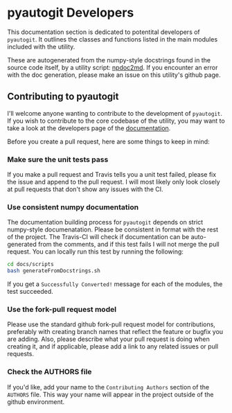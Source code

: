 # pyautogit Developers

This documentation section is dedicated to potentital developers of `pyautogit`.
It outlines the classes and functions listed in the main modules included with the utility.

These are autogenerated from the numpy-style docstrings found in the source code itself, by
a utility script: [npdoc2md](https://github.com/jwlodek/npdoc2md). If you encounter an error with the
doc generation, please make an issue on this utility's github page.

## Contributing to pyautogit

I'll welcome anyone wanting to contribute to the development of `pyautogit`. If you wish to contribute to the core codebase of the utility, you may want to take a look at the developers page of the [documentation](https://jwlodek.github.io/pyautogit-docs/).

Before you create a pull request, here are some things to keep in mind:

### Make sure the unit tests pass

If you make a pull request and Travis tells you a unit test failed, please fix the issue and append to the pull request. I will most likely only look closely at pull requests that don't show any issues with the CI.

### Use consistent numpy documentation

The documentation building process for `pyautogit` depends on strict numpy-style documenatation. Please be consistent in format with the rest of the project. The Travis-CI will check if documentation can be auto-generated from the comments, and if this test fails I will not merge the pull request. You can locally run this test by running the following:

```bash
cd docs/scripts
bash generateFromDocstrings.sh
```

If you get a `Successfully Converted!` message for each of the modules, the test succeeded.

### Use the fork-pull request model

Please use the standard github fork-pull request model for contributions, preferably with creating branch names that reflect the feature or bugfix you are adding. Also, please describe what your pull request is doing when creating it, and if applicable, please add a link to any related issues or pull requests.

### Check the AUTHORS file

If you'd like, add your name to the `Contributing Authors` section of the `AUTHORS` file. This way your name will appear in the project outside of the github environment.
